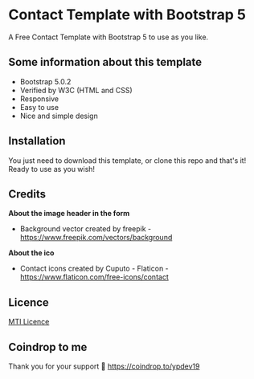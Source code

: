 # Contact Template with Bootstrap 5
A Free Contact Template with Bootstrap 5 to use as you like.

Some information about this template
--------------------------------

- Bootstrap 5.0.2
- Verified by W3C (HTML and CSS)
- Responsive
- Easy to use
- Nice and simple design

Installation
--------------------------------
You just need to download this template, or clone this repo and that's it! Ready to use as you wish!

Credits
--------------------------------

**About the image header in the form**
 - Background vector created by freepik - https://www.freepik.com/vectors/background

**About the ico**
 - Contact icons created by Cuputo - Flaticon - https://www.flaticon.com/free-icons/contact

Licence
--------------------------------

[MTI Licence](http://opensource.org/licenses/MIT)


Coindrop to me
--------------------------------
Thank you for your support :slightly_smiling_face:
https://coindrop.to/ypdev19
